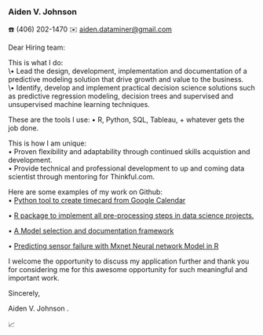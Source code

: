 
### Aiden V. Johnson
:telephone: (406) 202-1470 :envelope: aiden.dataminer@gmail.com

Dear Hiring team:

This is what I do:  
\• Lead the design, development, implementation and documentation of a predictive modeling solution that drive growth and value to the business.  
\• Identify, develop and implement practical decision science solutions such as predictive regression modeling, decision trees and supervised and unsupervised machine learning techniques.  

These are the tools I use: 
• R, Python, SQL, Tableau, + whatever gets the job done.  

This is how I am unique:  
• Proven flexibility and adaptability through continued skills acquistion and development.   
• Provide technical and professional development to up and coming data scientist through mentoring for Thinkful.com.  

Here are some examples of my work on Github:  
• [Python tool to create timecard from Google Calendar](https://github.com/AVJdataminer/Gtools) 
  
• [R package to implement all pre-processing steps in data science projects.](https://github.com/AVJdataminer/Squeaky) 
  
• [A Model selection and documentation framework](https://github.com/AVJdataminer/Model_Selection_Doc) 
  
• [Predicting sensor failure with Mxnet Neural network Model in R](https://github.com/AVJdataminer)   


I welcome the opportunity to discuss my application further and thank you for considering me for this awesome opportunity for such meaningful and important work.  

Sincerely,  


Aiden V. Johnson . 

:chart_with_upwards_trend:
